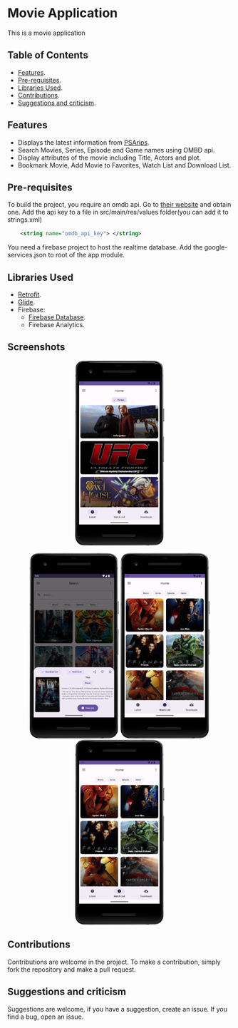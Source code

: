 # Movie Application

This is a movie application

## Table of Contents
* [Features]().
* [Pre-requisites]().
* [Libraries Used]().
* [Contributions]().
* [Suggestions and criticism]().

## Features
* Displays the latest information from [PSArips](https://www.psarips.com).
* Search Movies, Series, Episode and Game names using OMBD api.
* Display attributes of the movie including Title, Actors and plot.
* Bookmark Movie, Add Movie to Favorites, Watch List and Download List.

## Pre-requisites
To build the project, you require an omdb api. Go to [their website](http://www.omdbapi.com/) and obtain one.
Add the api key to a file in src/main/res/values folder(you can add it to strings.xml)
```xml
    <string name="omdb_api_key"> </string>
```

You need a firebase project to host the realtime database. Add the  google-services.json to root of the app module.

## Libraries Used
* [Retrofit](https://square.github.io/retrofit/).
* [Glide](https://bumptech.github.io/glide/).
* Firebase:
  * [Firebase Database](https://firebase.google.com/products/realtime-database).
  * Firebase Analytics.

## Screenshots
<p align="center">
<img src="resources/Screenshot_home.png" width="200" alt="Home Screen">
</p>

<p align="center">
<img src="resources/Screenshot_bottom_dialog.png" width="200" alt="Bottom Sheet">
<img src="resources/Screenshot_watch_list.png" width="200" alt="Home Screen">
<img src="resources/Screenshot_watch_list.png" width="200" alt="Home Screen">
</p>

## Contributions
Contributions are welcome in the project. To make a contribution, simply fork the repository and make a pull request.

## Suggestions and criticism
Suggestions are welcome, if you have a suggestion, create an issue. If you find a bug, open an issue.

